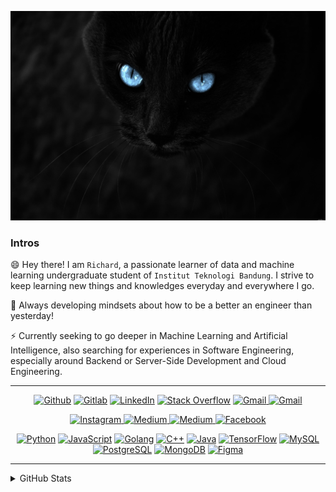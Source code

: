 ![Cat](https://github.com/RichardRivaldo/RichardRivaldo/blob/main/cats_blue_eyes_animals_pets_4288x2848.jpg)

### Intros
😄 Hey there! I am `Richard`, a passionate learner of data and machine learning undergraduate student of `Institut Teknologi Bandung`. I strive to keep learning new things and knowledges everyday and everywhere I go.

🔭 Always developing mindsets about how to be a better an engineer than yesterday!

⚡ Currently seeking to go deeper in Machine Learning and Artificial Intelligence, also searching for experiences in Software Engineering, especially around Backend or Server-Side Development and Cloud Engineering.

----------------------------------------------------------------------


<p align="center">
    <a href="https://github.com/RichardRivaldo" target="_blank"><img alt="Github" src="https://img.shields.io/badge/-RichardRivaldo-181717?style=flat-square&logo=GitHub&logoColor=white"></a>
    <a href="https://gitlab.informatika.org/richardrivaldo" target="_blank"><img alt="Gitlab" src="https://img.shields.io/badge/-RichardRivaldo-181717?style=flat-square&logo=Gitlab&logoColor=white"></a>
    <a href="https://www.linkedin.com/in/richard-rivaldo" target="_blank"><img alt="LinkedIn" src="https://img.shields.io/badge/-Richard Rivaldo-0077B5?style=flat-square&logo=Linkedin&logoColor=white"></a>
    <a href="https://stackoverflow.com/users/13268051/richard?tab=profile" target="_blank"><img alt="Stack Overflow" src="https://img.shields.io/badge/-Richard-FE7A16?style=flat-square&logo=Stack-Overflow&logoColor=white"></a>
   <a href="mailto:richardrivaldo84@gmail.com" target="_blank"><img alt="Gmail" src="https://img.shields.io/badge/-richardrivaldo84@gmail.com-c14438?style=plastic&logo=Gmail&logoColor=white")</a>
    <a href="mailto:13519185@std.stei.itb.ac.id" target="_blank"><img alt="Gmail" src="https://img.shields.io/badge/-13519185@std.stei.itb.ac.id-c14438?style=plastic&logo=Gmail&logoColor=white")</a>
</p>

<p align="center">
    <a href="https://www.instagram.com/richard_.rivaldo" target="_blank"><img alt="Instagram" src="https://img.shields.io/badge/-richard__.rivaldo-purple?style=flat-square&logo=instagram&logoColor=white")</a>
    <a href="https://medium.com/@richardrivaldo84" target="_blank"><img alt="Medium" src="https://img.shields.io/badge/-@richardrivaldo84-black?style=plastic&labelColor=000000&logo=Medium")</a>
    <a href="https://twitter.com/rrivaldo_" target="_blank"><img alt="Medium" src="https://img.shields.io/badge/-rrivaldo__-blue?style=plastic&logo=Twitter&logoColor=white")</a>
    <a href="https://www.facebook.com/richard.rivaldo.77/" target="_blank"><img alt="Facebook" src="https://img.shields.io/badge/-Richard Rivaldo-blue?style=plastic&logo=Facebook&logoColor=white")</a>
</p>
      

<p align="center">
    <a href="https://github.com/RichardRivaldo?tab=repositories&language=python" target="_blank"><img alt="Python" src="https://img.shields.io/badge/-Python-3776AB?style=flat-square&logo=Python&logoColor=white"></a>
    <a href="https://github.com/RichardRivaldo?tab=repositories&language=JavaScript" target="_blank"><img alt="JavaScript" src="https://img.shields.io/badge/-JavaScript-FFA522?style=flat-square&logo=JavaScript&logoColor=white"></a>
    <a href="https://github.com/RichardRivaldo?tab=repositories&language=Go" target="_blank"><img alt="Golang" src="https://img.shields.io/badge/-Go-1756AB?style=flat-square&logo=go&logoColor=white"></a>
    <a href="https://github.com/RichardRivaldo?tab=repositories&language=c%2B%2B" target="_blank"><img alt="C++" src="https://img.shields.io/badge/-C/C%2B%2B-00599C?style=flat-square&logo=C%2B%2B&logoColor=white"></a>
    <a href="https://github.com/RichardRivaldo?tab=repositories&language=java" target="_blank"><img alt="Java" src="https://img.shields.io/badge/-Java-FF4500?style=flat-square&logo=java&logoColor=white"></a>
    <a href="https://github.com/RichardRivaldo?tab=repositories&language=tensorflow" target="_blank"><img alt="TensorFlow" src="https://img.shields.io/badge/-Tensorflow-FFA500?style=flat-square&logo=tensorflow&logoColor=white"></a>
    <a href="https://github.com/RichardRivaldo?tab=repositories&language=mysql" target="_blank"><img alt="MySQL" src="https://img.shields.io/badge/-MySQL-00BFFF?style=flat-square&logo=mysql&logoColor=white"></a>
    <a href="https://github.com/RichardRivaldo?tab=repositories&language=postgresql" target="_blank"><img alt="PostgreSQL" src="https://img.shields.io/badge/-PostgreSQL-1Ae312?style=flat-square&logo=PostgreSQL&logoColor=white"></a>
    <a href="https://github.com/RichardRivaldo?tab=repositories&language=mongodb" target="_blank"><img alt="MongoDB" src="https://img.shields.io/badge/-MongoDB-1121ab?style=flat-square&logo=MongoDB&logoColor=white"></a>
    <a href="https://github.com/RichardRivaldo?tab=repositories&language=figma" target="_blank"><img alt="Figma" src="https://img.shields.io/badge/-Figma-0000FF?style=flat-square&logo=figma&logoColor=white"></a>
</p>

-----------------------------------------------------------------

<details>
<summary>GitHub Stats</summary>
<p align="center">
    <img alt = "GitHub Stats" src="https://github-readme-stats.vercel.app/api?username=RichardRivaldo&show_icons=true&theme=radical&hide=issues&hide_border=true">
    <br>
    <img alt = "Top Language" src="https://github-readme-stats.vercel.app/api/top-langs/?username=RichardRivaldo&hide=html,&hide_border=true&theme=dracula"
</p>
</details> 
